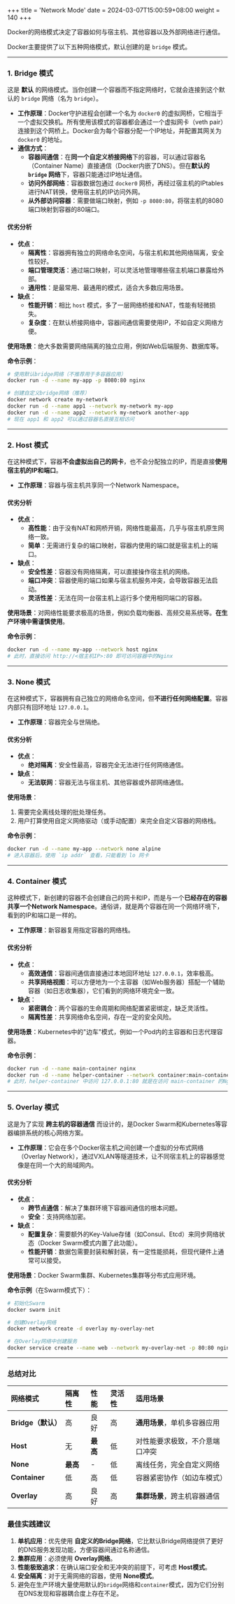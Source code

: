 +++
title = 'Network Mode'
date = 2024-03-07T15:00:59+08:00
weight = 140
+++


Docker的网络模式决定了容器如何与宿主机、其他容器以及外部网络进行通信。

Docker主要提供了以下五种网络模式，默认创建的是 `bridge` 模式。

---

### 1. Bridge 模式

这是 **默认** 的网络模式。当你创建一个容器而不指定网络时，它就会连接到这个默认的 `bridge` 网络（名为 `bridge`）。

*   **工作原理**：Docker守护进程会创建一个名为 `docker0` 的虚拟网桥，它相当于一个虚拟交换机。所有使用该模式的容器都会通过一个虚拟网卡（veth pair）连接到这个网桥上。Docker会为每个容器分配一个IP地址，并配置其网关为 `docker0` 的地址。
*   **通信方式**：
    *   **容器间通信**：在**同一个自定义桥接网络**下的容器，可以通过容器名（Container Name）直接通信（Docker内嵌了DNS）。但在**默认的 `bridge` 网络**下，容器只能通过IP地址通信。
    *   **访问外部网络**：容器数据包通过 `docker0` 网桥，再经过宿主机的IPtables进行NAT转换，使用宿主机的IP访问外网。
    *   **从外部访问容器**：需要做端口映射，例如 `-p 8080:80`，将宿主机的8080端口映射到容器的80端口。

#### 优劣分析

*   **优点**：
    *   **隔离性**：容器拥有独立的网络命名空间，与宿主机和其他网络隔离，安全性较好。
    *   **端口管理灵活**：通过端口映射，可以灵活地管理哪些宿主机端口暴露给外部。
    *   **通用性**：是最常用、最通用的模式，适合大多数应用场景。
*   **缺点**：
    *   **性能开销**：相比 `host` 模式，多了一层网络桥接和NAT，性能有轻微损失。
    *   **复杂度**：在默认桥接网络中，容器间通信需要使用IP，不如自定义网络方便。

**使用场景**：绝大多数需要网络隔离的独立应用，例如Web后端服务、数据库等。

**命令示例**：
```bash
# 使用默认bridge网络（不推荐用于多容器应用）
docker run -d --name my-app -p 8080:80 nginx

# 创建自定义bridge网络（推荐）
docker network create my-network
docker run -d --name app1 --network my-network my-app
docker run -d --name app2 --network my-network another-app
# 现在 app1 和 app2 可以通过容器名直接互相访问
```

---

### 2. Host 模式

在这种模式下，容器**不会虚拟出自己的网卡**，也不会分配独立的IP，而是直接**使用宿主机的IP和端口**。

*   **工作原理**：容器与宿主机共享同一个Network Namespace。

#### 优劣分析

*   **优点**：
    *   **高性能**：由于没有NAT和网桥开销，网络性能最高，几乎与宿主机原生网络一致。
    *   **简单**：无需进行复杂的端口映射，容器内使用的端口就是宿主机上的端口。
*   **缺点**：
    *   **安全性差**：容器没有网络隔离，可以直接操作宿主机的网络。
    *   **端口冲突**：容器使用的端口如果与宿主机服务冲突，会导致容器无法启动。
    *   **灵活性差**：无法在同一台宿主机上运行多个使用相同端口的容器。

**使用场景**：对网络性能要求极高的场景，例如负载均衡器、高频交易系统等。**在生产环境中需谨慎使用**。

**命令示例**：
```bash
docker run -d --name my-app --network host nginx
# 此时，直接访问 http://<宿主机IP>:80 即可访问容器中的Nginx
```

---

### 3. None 模式

在这种模式下，容器拥有自己独立的网络命名空间，但**不进行任何网络配置**。容器内部只有回环地址 `127.0.0.1`。

*   **工作原理**：容器完全与世隔绝。

#### 优劣分析

*   **优点**：
    *   **绝对隔离**：安全性最高，容器完全无法进行任何网络通信。
*   **缺点**：
    *   **无法联网**：容器无法与宿主机、其他容器或外部网络通信。

**使用场景**：
1.  需要完全离线处理的批处理任务。
2.  用户打算使用自定义网络驱动（或手动配置）来完全自定义容器的网络栈。

**命令示例**：
```bash
docker run -d --name my-app --network none alpine
# 进入容器后，使用 `ip addr` 查看，只能看到 lo 网卡
```

---

### 4. Container 模式

这种模式下，新创建的容器不会创建自己的网卡和IP，而是与一个**已经存在的容器共享一个Network Namespace**。通俗讲，就是两个容器在同一个网络环境下，看到的IP和端口是一样的。

*   **工作原理**：新容器复用指定容器的网络栈。

#### 优劣分析

*   **优点**：
    *   **高效通信**：容器间通信直接通过本地回环地址 `127.0.0.1`，效率极高。
    *   **共享网络视图**：可以方便地为一个主容器（如Web服务器）搭配一个辅助容器（如日志收集器），它们看到的网络环境完全一致。
*   **缺点**：
    *   **紧密耦合**：两个容器的生命周期和网络配置紧密绑定，缺乏灵活性。
    *   **隔离性差**：共享网络命名空间，存在一定的安全风险。

**使用场景**：Kubernetes中的"边车"模式，例如一个Pod内的主容器和日志代理容器。

**命令示例**：
```bash
docker run -d --name main-container nginx
docker run -d --name helper-container --network container:main-container busybox
# 此时，helper-container 中访问 127.0.0.1:80 就是在访问 main-container 的Nginx服务
```

---

### 5. Overlay 模式

这是为了实现 **跨主机的容器通信** 而设计的，是Docker Swarm和Kubernetes等容器编排系统的核心网络方案。

*   **工作原理**：它会在多个Docker宿主机之间创建一个虚拟的分布式网络（Overlay Network），通过VXLAN等隧道技术，让不同宿主机上的容器感觉像是在同一个大的局域网内。

#### 优劣分析

*   **优点**：
    *   **跨节点通信**：解决了集群环境下容器间通信的根本问题。
    *   **安全**：支持网络加密。
*   **缺点**：
    *   **配置复杂**：需要额外的Key-Value存储（如Consul、Etcd）来同步网络状态（Docker Swarm模式内置了此功能）。
    *   **性能开销**：数据包需要封装和解封装，有一定性能损耗，但现代硬件上通常可以接受。

**使用场景**：Docker Swarm集群、Kubernetes集群等分布式应用环境。

**命令示例**（在Swarm模式下）：
```bash
# 初始化Swarm
docker swarm init

# 创建Overlay网络
docker network create -d overlay my-overlay-net

# 在Overlay网络中创建服务
docker service create --name web --network my-overlay-net -p 80:80 nginx
```

---

### 总结对比

| 网络模式 | 隔离性 | 性能 | 灵活性 | 适用场景 |
| :--- | :--- | :--- | :--- | :--- |
| **Bridge（默认）** | 高 | 良好 | 高 | **通用场景**，单机多容器应用 |
| **Host** | 无 | **最高** | 低 | 对性能要求极致，不介意端口冲突 |
| **None** | **最高** | - | 低 | 离线任务，完全自定义网络 |
| **Container** | 低 | 高 | 低 | 容器紧密协作（如边车模式） |
| **Overlay** | 高 | 良好 | 高 | **集群场景**，跨主机容器通信 |

### 最佳实践建议

1.  **单机应用**：优先使用 **自定义的Bridge网络**，它比默认Bridge网络提供了更好的DNS服务发现功能，方便容器间通过名称通信。
2.  **集群应用**：必须使用 **Overlay网络**。
3.  **性能极致追求**：在确认端口安全和无冲突的前提下，可考虑 **Host模式**。
4.  **安全隔离**：对于无需网络的容器，使用 **None模式**。
5.  避免在生产环境大量使用默认的`bridge`网络和`container`模式，因为它们分别在DNS发现和容器耦合度上存在不足。